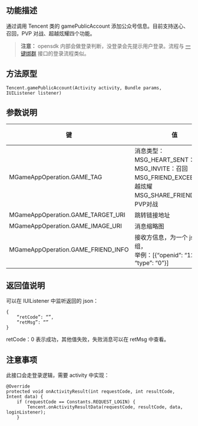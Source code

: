 ## 功能描述
通过调用 Tencent 类的 gamePublicAccount 添加公众号信息。目前支持送心、召回，PVP 对战、超越炫耀四个功能。
>**注意：**
>opensdk 内部会做登录判断，没登录会先提示用户登录。流程与 [一键绑群](http://tcecqpoc.fsphere.cn/document/product/630/11875) 接口的登录流程类似。

## 方法原型
`Tencent.gamePublicAccount(Activity activity, Bundle params, IUIListener listener)`

## 参数说明


| 键 | 值 | 必须 |
|---------|---------|---------|
|MGameAppOperation.GAME_TAG | 消息类型：<br>MSG_HEART_SENT：送心<br>MSG_INVITE：召回<br>MSG_FRIEND_EXCEED：超越炫耀<br>MSG_SHARE_FRIEND_PVP：PVP对战 | 是 |
| MGameAppOperation.GAME_TARGET_URI| 跳转链接地址 | 是 |
| MGameAppOperation.GAME_IMAGE_URI | 消息缩略图 | 是 |
| MGameAppOperation.GAME_FRIEND_INFO | 接收方信息，为一个 json 数组，<br>举例：[{“openid”: “123456”, “type”: “0”}] | 是 |

## 返回值说明

可以在 IUIListener 中监听返回的 json：
```
{
	“retCode”: “”,
	“retMsg”: “”
}
```
retCode：0 表示成功，其他值失败，失败消息可以在 retMsg 中查看。

## 注意事项
此接口会走登录逻辑，需要 activity 中实现：
```
@Override
protected void onActivityResult(int requestCode, int resultCode, Intent data) {
    if (requestCode == Constants.REQUEST_LOGIN) {
        Tencent.onActivityResultData(requestCode, resultCode, data, loginListener);
    }
```
